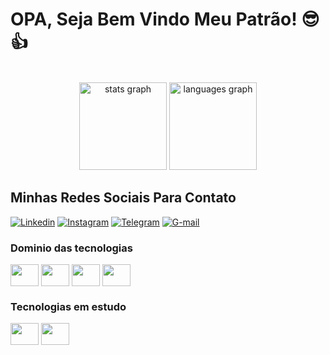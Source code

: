 # OPA, Seja Bem Vindo Meu Patrão! 😎👍

<br>

<div align="center">
  <img src="https://github-readme-stats.vercel.app/api?username=wilgnerjr&hide_title=false&hide_rank=false&show_icons=true&include_all_commits=true&count_private=true&disable_animations=false&theme=defal&locale=en&hide_border=false" height="140" alt="stats graph"/>
  <img src="https://github-readme-stats.vercel.app/api/top-langs?username=wilgnerjr&locale=en&hide_title=false&layout=compact&card_width=320&langs_count=5&theme=standard&hide_border=false" height="140" alt="languages graph"  />
</div>

## Minhas Redes Sociais Para Contato

[![Linkedin](https://img.shields.io/badge/LinkedIn-0077B5?style=for-the-badge&logo=linkedin&logoColor=white)](https://www.linkedin.com/in/wilgnerjr/)
[![Instagram](https://img.shields.io/badge/Instagram-white?style=for-the-badge&logo=instagram&logoColor=red)](https://www.instagram.com/wilgner2003)
[![Telegram](https://img.shields.io/badge/Telegram-2CA5E0?style=for-the-badge&logo=telegram&logoColor=white)](https://t.me/wilgner2003)
[![G-mail](https://img.shields.io/badge/Gmail-D14836?style=for-the-badge&logo=gmail&logoColor=white)](https://www.wilgnerbento@gmail.com)

### Dominio das tecnologias
<div>
  <img align="center" height="35" width="45" src="https://cdn.jsdelivr.net/gh/devicons/devicon@latest/icons/html5/html5-original.svg" />
  <img align="center" height="35" width="45" src="https://cdn.jsdelivr.net/gh/devicons/devicon@latest/icons/css3/css3-original.svg" />
  <img align="center" height="35" width="45" src="https://cdn.jsdelivr.net/gh/devicons/devicon@latest/icons/javascript/javascript-original.svg" />
  <img align="center" height="35" width="45" src="https://cdn.jsdelivr.net/gh/devicons/devicon@latest/icons/sass/sass-original.svg" />  
<div/>
  
### Tecnologias em estudo
<div>
  <img align="center" height="35" width="45" src="https://cdn.jsdelivr.net/gh/devicons/devicon@latest/icons/typescript/typescript-original.svg" />
  <img align="center" height="35" width="45" src="https://cdn.jsdelivr.net/gh/devicons/devicon@latest/icons/mysql/mysql-original.svg" />
</div>
